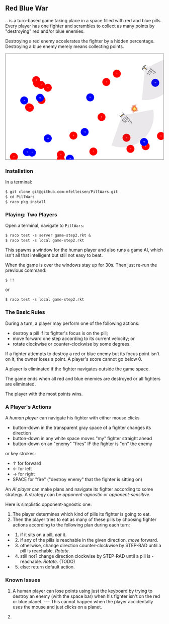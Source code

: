 ## Red Blue War 

.. is a turn-based game taking place in a space filled with red and blue pills.
Every player has one fighter and scrambles to collect as many points by
"destroying" red and/or blue enemies.

Destroying a red enemy accelerates the fighter by a hidden percentage.
Destroying a blue enemy merely means collecting points. 

![demo img](Resources/demo.png)

### Installation

In a terminal: 

```
$ git clone git@github.com:mfelleisen/PillWars.git
$ cd PillWars
$ raco pkg install
```

### Playing: Two Players

Open a terminal, navigate to `PillWars`:

```
$ raco test -s server game-step2.rkt &
$ raco test -s local game-step2.rkt
```
This spawns a window for the human player and also runs a game AI,
which isn't all that intelligent but still not easy to beat. 

When the game is over the windows stay up for 30s. Then just re-run
the previous command:  

```
$ !!
```

or

```
$ raco test -s local game-step2.rkt
```

### The Basic Rules 

During a turn, a player may perform one of the following actions:

- destroy a pill if its fighter's focus is on the pill;
- move forward one step according to its current velocity; or
- rotate clockwise or counter-clockwise by some degrees. 

If a fighter attempts to destroy a red or blue enemy but its focus point isn't on it, the 
owner loses a point. A player's score cannot go below 0. 

A player is eliminated if the fighter navigates outside the game space.

The game ends when all red and blue enemies are destroyed or all fighters are eliminated.

The player with the most points wins.

### A Player's Actions

A _human player_ can navigate his fighter with either mouse clicks

- button-down in the transparent gray space of a fighter changes its direction
- button-down in any white space moves "my" fighter straight ahead
- button-down on an "enemy" "fires" IF the fighter is "on" the enemy 

or key strokes:

- ↑ for forward
- ← for left
- → for right
- SPACE for "fire" ("destroy enemy" that the fighter is sitting on)

An _AI player_ can make plans and navigate its fighter according to some
strategy. A strategy can be _opponent-agnostic_ or _opponent-sensitive_.

Here is simplistic opponent-agnostic one:

1. The player determines which kind of pills its fighter is going to eat.
2. Then the player tries to eat as many of these pills by choosing fighter
   actions according to the following plan during each turn: 
  
  - 1. if it sits on a pill, _eat_ it. 
  - 2. if any of the pills is reachable in the given direction, _move_ forward.
  - 3. otherwise, change direction counter-clockwise by STEP-RAD until a pill is reachable. _Rotate_.
  - 4. still not? change direction clockwise by STEP-RAD until a pill is - reachable. _Rotate_. (TODO)
  - 5. else: return default action. 


### Known Issues

1. A human player can lose points using just the keyboard by trying to
   destroy an enemy (with the space bar) when his fighter isn't on the
   red or blue planet. --- This cannot happen when the player
   accidentally uses the mouse and just clicks on a planet.

2. 

